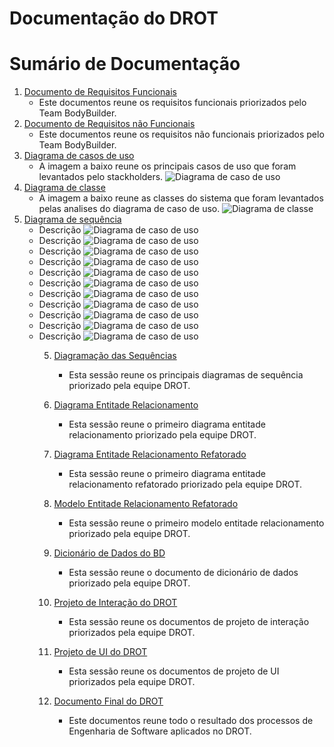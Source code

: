# Documentação do DROT


# Sumário de Documentação
<ol>
  <li>
    <a href="./documents/Requisitos-Funcional/Requisitos-Funcionais.pdf">Documento de Requisitos Funcionais</a>
    <ul>
      <li>
        Este documentos reune os requisitos funcionais priorizados pelo Team BodyBuilder.
      </li>
    </ul>
  </li>
  <li>
    <a href="./documents/Requisitos-Não-Funcional/Requisitos-Não-Funcional.pdf">Documento de Requisitos não Funcionais</a>
    <ul>
      <li>
        Este documentos reune os requisitos não funcionais priorizados pelo Team BodyBuilder.
      </li>
    </ul>
  </li>
  <li>
    <a href="./documents/Diagrama-caso-uso/PersoFit.png">Diagrama de casos de uso</a>
    <ul>
      <li>
        A imagem a baixo reune os principais casos de uso que foram levantados pelo stackholders.
        <img alt="Diagrama de caso de uso" src="./documents/Diagrama-caso-uso/PersoFit.png">
      </li>
    </ul>
  </li>
  <li>
    <a href="./documents/Diagrama-classes/DiagramaDeClasses-Sistema.png">Diagrama de classe</a>
    <ul>
      <li>
        A imagem a baixo reune as classes do sistema que foram levantados pelas analises do diagrama de caso de uso.
        <img alt="Diagrama de classe" src="./documents/Diagrama-classes/DiagramaDeClasses-Sistema.png">
      </li>
    </ul>
  </li>
  <li>
    <a href="./documents/Diagrama-sequencia/">Diagrama de sequência</a>
    <ul>
      <li>
        Descrição
        <img alt="Diagrama de caso de uso" src="./documents/Diagrama-sequencia/DiagramaSequencia-Personal_com_exercicio.png">
      </li>
      <li>
        Descrição
        <img alt="Diagrama de caso de uso" src="./documents/Diagrama-sequencia/DiagramaSequencia-Personal_com_treino.png">
      </li>
      <li>
        Descrição
        <img alt="Diagrama de caso de uso" src="./documents/Diagrama-sequencia/DiagramaSequencia-Açoes_personal_exercicio_treino.png">
      </li>
      <li>
        Descrição
        <img alt="Diagrama de caso de uso" src="./documents/Diagrama-sequencia/DiagramaSequencia-Personal_com_dieta.png">
      </li>
      <li>
        Descrição
        <img alt="Diagrama de caso de uso" src="./documents/Diagrama-sequencia/DiagramaSequencia-Açoes_prof_alunos.png">
      </li>
      <li>
        Descrição
        <img alt="Diagrama de caso de uso" src="./documents/Diagrama-sequencia/DiagramaSequencia-Açoes_personal_exercicio_treino.png">
      </li>
      <li>
        Descrição
        <img alt="Diagrama de caso de uso" src="./documents/Diagrama-sequencia/DiagramaSequencia-Açoes_personal_exercicio_treino.png">
      </li>
      <li>
        Descrição
        <img alt="Diagrama de caso de uso" src="./documents/Diagrama-sequencia/DiagramaSequencia-Açoes_personal_exercicio_treino.png">
      </li>
      <li>
        Descrição
        <img alt="Diagrama de caso de uso" src="./documents/Diagrama-sequencia/DiagramaSequencia-Açoes_personal_exercicio_treino.png">
      </li>
      <li>
        Descrição
        <img alt="Diagrama de caso de uso" src="./documents/Diagrama-sequencia/DiagramaSequencia-Açoes_personal_exercicio_treino.png">
      </li>
      <li>
        Descrição
        <img alt="Diagrama de caso de uso" src="./documents/Diagrama-sequencia/DiagramaSequencia-Açoes_personal_exercicio_treino.png">
      </li>
    </ul>
  </li>
<ol>

5. [Diagramação das Sequências](https://github.com/ericrodriguesfer/documentacao-drot/tree/master/Diagrama%20de%20Sequencia)
    * Esta sessão reune os principais diagramas de sequência priorizado pela equipe DROT.

6. [Diagrama Entitade Relacionamento](https://github.com/ericrodriguesfer/documentacao-drot/blob/master/Diagrama%20BD%20DER/Diagrama%20Entidade%20Relacionamento%20DROT.png)
    * Esta sessão reune o primeiro diagrama entitade relacionamento priorizado pela equipe DROT.

7. [Diagrama Entitade Relacionamento Refatorado](https://github.com/ericrodriguesfer/documentacao-drot/blob/master/Diagrama%20BD%20DER%20Release%201/release1_drot.png)
    * Esta sessão reune o primeiro diagrama entitade relacionamento refatorado priorizado pela equipe DROT.

8. [Modelo Entitade Relacionamento Refatorado](https://github.com/ericrodriguesfer/documentacao-drot/blob/master/Diagrama%20BD%20MER/Modelo%20Entidade%20Relacionamento%20DROT.png)
    * Esta sessão reune o primeiro modelo entitade relacionamento priorizado pela equipe DROT.

9. [Dicionário de Dados do BD](https://github.com/ericrodriguesfer/documentacao-drot/blob/master/Dicionario%20dados%20BD/Dicion%C3%A1rio%20de%20dados%20DROT.pdf)
    * Esta sessão reune o documento de dicionário de dados priorizado pela equipe DROT.

10. [Projeto de Interação do DROT](https://github.com/ericrodriguesfer/documentacao-drot/tree/master/Projeto%20de%20Intera%C3%A7%C3%A3o)
    * Esta sessão reune os documentos de projeto de interação priorizados pela equipe DROT.

11. [Projeto de UI do DROT](https://github.com/ericrodriguesfer/documentacao-drot/tree/master/Projeto%20de%20UI)
    * Esta sessão reune os documentos de projeto de UI priorizados pela equipe DROT.

12. [Documento Final do DROT](https://github.com/ericrodriguesfer/documentacao-drot/blob/master/Documento%20do%20Projeto/Relat%C3%B3rio%20de%20An%C3%A1lise%20do%20Dom%C3%ADnio%20-%20DROT.pdf)
    * Este documentos reune todo o resultado dos processos de Engenharia de Software aplicados no DROT.
